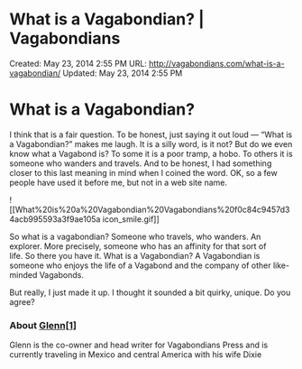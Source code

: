 # What is a Vagabondian? | Vagabondians

Created: May 23, 2014 2:55 PM
URL: http://vagabondians.com/what-is-a-vagabondian/
Updated: May 23, 2014 2:55 PM

# What is a Vagabondian?

I think that is a fair question. To be honest, just saying it out loud — “What is a Vagabondian?” makes me laugh. It is a silly word, is it not? But do we even know what a Vagabond is? To some it is a poor tramp, a hobo. To others it is someone who wanders and travels. And to be honest, I had something closer to this last meaning in mind when I coined the word. OK, so a few people have used it before me, but not in a web site name.

![[What%20is%20a%20Vagabondian%20Vagabondians%20f0c84c9457d34acb995593a3f9ae105a icon_smile.gif]]

So what is a vagabondian? Someone who travels, who wanders. An explorer. More precisely, someone who has an affinity for that sort of life. So there you have it. What is a Vagabondian? A Vagabondian is someone who enjoys the life of a Vagabond and the company of other like-minded Vagabonds.

But really, I just made it up. I thought it sounded a bit quirky, unique. Do you agree?

### About [Glenn[1]](http://vagabondians.com/author/dixonge/)

Glenn is the co-owner and head writer for Vagabondians Press and is currently traveling in Mexico and central America with his wife Dixie